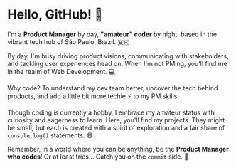 # Hello, GitHub! 👋

I'm a **Product Manager** by day, **"amateur" coder** by night, based in the vibrant tech hub of São Paulo, Brazil. 🇧🇷

By day, I'm busy driving product visions, communicating with stakeholders, and tackling user experiences head on. When I'm not PMing, you'll find me in the realm of Web Development. 💻

Why code? To understand my dev team better, uncover the tech behind products, and add a little bit more techie ⚡ to my PM skills.

Though coding is currently a hobby, I embrace my amateur status with curiosity and eagerness to learn. Here, you'll find my projects. They might be small, but each is created with a spirit of exploration and a fair share of `console.log()` statements. 😅

Remember, in a world where you can be anything, be the **Product Manager who codes**! Or at least tries... Catch you on the `commit` side. 💪 
